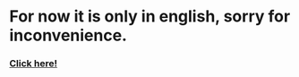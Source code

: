 # For now it is only in english, sorry for inconvenience.

### <a href="https://github.com/FilipGieraga/Python-ENG/tree/master/18.%20Regular%20Expressions">Click here!</a>



